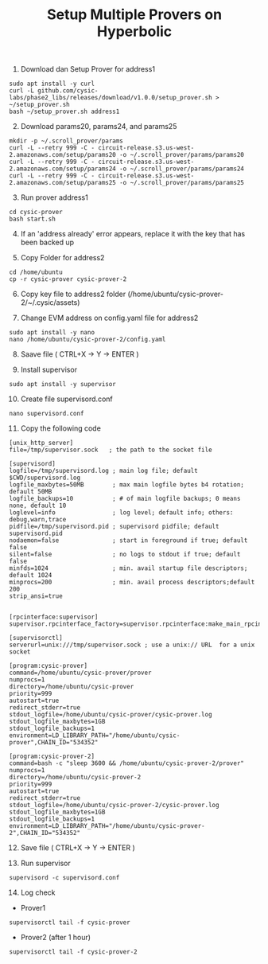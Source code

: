 <h1 align="center">Setup Multiple Provers on Hyperbolic</h1>
<br>

1. Download dan Setup Prover for address1
```
sudo apt install -y curl
curl -L github.com/cysic-labs/phase2_libs/releases/download/v1.0.0/setup_prover.sh > ~/setup_prover.sh
bash ~/setup_prover.sh address1
```
2. Download params20, params24, and params25
```
mkdir -p ~/.scroll_prover/params
curl -L --retry 999 -C - circuit-release.s3.us-west-2.amazonaws.com/setup/params20 -o ~/.scroll_prover/params/params20
curl -L --retry 999 -C - circuit-release.s3.us-west-2.amazonaws.com/setup/params24 -o ~/.scroll_prover/params/params24
curl -L --retry 999 -C - circuit-release.s3.us-west-2.amazonaws.com/setup/params25 -o ~/.scroll_prover/params/params25
```
3. Run prover address1
```
cd cysic-prover
bash start.sh
```
4. If an 'address already' error appears, replace it with the key that has been backed up

5. Copy Folder for address2
```
cd /home/ubuntu
cp -r cysic-prover cysic-prover-2
```
6. Copy key file to address2 folder (/home/ubuntu/cysic-prover-2/~/.cysic/assets)
   
7. Change EVM address on config.yaml file for address2
```
sudo apt install -y nano
nano /home/ubuntu/cysic-prover-2/config.yaml
```
8. Saave file ( CTRL+X -> Y -> ENTER )
		
9. Install supervisor
```
sudo apt install -y supervisor
```
10. Create file supervisord.conf
```
nano supervisord.conf
```
11. Copy the following code
```
[unix_http_server]
file=/tmp/supervisor.sock   ; the path to the socket file

[supervisord]
logfile=/tmp/supervisord.log ; main log file; default $CWD/supervisord.log
logfile_maxbytes=50MB        ; max main logfile bytes b4 rotation; default 50MB
logfile_backups=10           ; # of main logfile backups; 0 means none, default 10
loglevel=info                ; log level; default info; others: debug,warn,trace
pidfile=/tmp/supervisord.pid ; supervisord pidfile; default supervisord.pid
nodaemon=false               ; start in foreground if true; default false
silent=false                 ; no logs to stdout if true; default false
minfds=1024                  ; min. avail startup file descriptors; default 1024
minprocs=200                 ; min. avail process descriptors;default 200
strip_ansi=true


[rpcinterface:supervisor]
supervisor.rpcinterface_factory=supervisor.rpcinterface:make_main_rpcinterface

[supervisorctl]
serverurl=unix:///tmp/supervisor.sock ; use a unix:// URL  for a unix socket

[program:cysic-prover]
command=/home/ubuntu/cysic-prover/prover
numprocs=1
directory=/home/ubuntu/cysic-prover
priority=999
autostart=true
redirect_stderr=true
stdout_logfile=/home/ubuntu/cysic-prover/cysic-prover.log
stdout_logfile_maxbytes=1GB
stdout_logfile_backups=1
environment=LD_LIBRARY_PATH="/home/ubuntu/cysic-prover",CHAIN_ID="534352"

[program:cysic-prover-2]
command=bash -c "sleep 3600 && /home/ubuntu/cysic-prover-2/prover"
numprocs=1
directory=/home/ubuntu/cysic-prover-2
priority=999
autostart=true
redirect_stderr=true
stdout_logfile=/home/ubuntu/cysic-prover-2/cysic-prover.log
stdout_logfile_maxbytes=1GB
stdout_logfile_backups=1
environment=LD_LIBRARY_PATH="/home/ubuntu/cysic-prover-2",CHAIN_ID="534352"
```
12. Save file ( CTRL+X -> Y -> ENTER )

13. Run supervisor
```
supervisord -c supervisord.conf
```
14. Log check
  - Prover1
```
supervisorctl tail -f cysic-prover
```
  - Prover2 (after 1 hour)
```
supervisorctl tail -f cysic-prover-2
```
